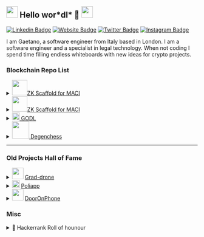 <h2> <img src="https://media.giphy.com/media/DdpmhAQpQZzwHSrQ3f/giphy.gif" width="30"> Hello wor*dl* 👋 <img src="https://media.giphy.com/media/DdpmhAQpQZzwHSrQ3f/giphy.gif" width="30"> </h2>

[![Linkedin Badge](https://img.shields.io/badge/-gaetanomondelli-blue?style=flat&logo=Linkedin&logoColor=white&link=https://www.linkedin.com/in/jlim/)](https://www.linkedin.com/in/gaetano-mondelli/)
[![Website Badge](https://img.shields.io/badge/-Portfolio-black?style=flat&logo=Google-Chrome&logoColor=white&link=https://gaetanomondelli.github.io)](https://gaetanomondelli.github.io)
[![Twitter Badge](https://img.shields.io/badge/@GaetanoMondelli-1ca0f1?style=flat&labelColor=1ca0f1&logo=twitter&logoColor=white&link=https://twitter.com/gaetano-mondelli)](https://twitter.com/gaetano-mondelli)
[![Instagram Badge](https://img.shields.io/badge/-@gaetano.mondelli-purple?style=flat&logo=instagram&logoColor=white&link=https://instagram.com/gaetano-mondelli)](https://instagram.com/gaetano-mondelli)

I am Gaetano, a software engineer from Italy based in London.
I am a software engineer and a specialist in legal technology. When not coding I spend time filling endless whiteboards with new ideas for crypto projects.
</p>
<h3>Blockchain Repo List</h3>

<details>
<summary>
<img src="https://media.giphy.com/media/v1.Y2lkPTc5MGI3NjExamFqeHl0eWw5MTY3eThtd25yZ2Jmd3ozejNvZW9odW5sNmIxank2dSZlcD12MV9pbnRlcm5hbF9naWZfYnlfaWQmY3Q9cw/wp2rA9gXbKXo0KzTjD/giphy.gif" width=40><a href="https://github.com/ksavul/zk-bootcamp-final-project">ZK Scaffold for MACI </a> 
</summary>
🥇 ENCODE ZK BOOTCAMP GRADUATION PROJECT 2024

This project involves the creation of a vulnerability checker and a security proxy contract architecture utilizing Noir. The system will analyze the bytecode of deployed contracts to determine their vulnerability status. Furthermore, it will require contracts to implement a security interface, which certifies that they have been audited. 

</h2>
</details>

<details>
<summary>
<img src="https://media.giphy.com/media/v1.Y2lkPTc5MGI3NjExN250azV4OXpsbmNuZmlyZ21mdXU0OHlwd3gzY3gzZ2J1NWZwNm82YiZlcD12MV9pbnRlcm5hbF9naWZfYnlfaWQmY3Q9cw/ftdjgXb8lyumAbxA65/giphy.gif" width=40><a href="https://ethglobal.com/showcase/skaffoldmaci-zkosios-2no6q">ZK Scaffold for MACI </a> 
</summary>
🥈 ETH LONDON {ETHEREUM FOUNDATION TRACK } BEST USE OF MACI

Implementation of a Scaffold-eth template project for getting started with [MACI](https://maci.pse.dev/) which is an architecture to make e-voting more secure
and anti-collusion using ****Zero Knowledge Proofs**. The project include the UI to handle MACI wallet that used different types of encryption and signing to 
make signatures easier to manage.
</h2>
</details>



<details>
<summary>
<img src="https://media.giphy.com/media/XfOT0Z0XnqWGI/giphy.gif" width=20><a href="https:/github.com/GaetanoMondelli/NFTfany-PolygonxEasyAHackathon"> GODL </a> 
</summary>
🥇 POLYGON HACKATHON WINNER PROJECT 2020

Ethereum isn't just currency, it's the gold in our digital age. Tokens? They're not mere assets; they transform into sparkling gems in your unique NFT ring. Forge these elements together to create a piece of digital jewelry. If it doesn't quite match your style, simply melt it down and take the precious assets back!
</h2>

</details>

<details>
<summary> 
<img src="https://media.giphy.com/media/lSn9axCWI6L9fSaezm/giphy.gif" width=45><a href="https://github.com/GaetanoMondelli/HackatonDegenChess"> Degenchess </a> 
</summary>
🥇 IMMUTABLEX HACKHATON WINNER PROJECT 2021


Chess reimagined in the crypto world. Each piece is an NFT from your Ethereum collection, battling it out on a gas-free, ImmutableX-powered board. Buy and wrap your NFTs, set a winning prize, and challenge opponents. Captured pieces change wallets in real time, and the victor claims the prize.
</h2>

</details>


---

<h3>Old Projects Hall of Fame</h3>

<details>
<summary> 
<img src="https://media.giphy.com/media/v1.Y2lkPTc5MGI3NjExdTBycDB4Nzdwcm93d3I3ZmdpemR1djV4bDFzd256bW11OXMxbWhocSZlcD12MV9pbnRlcm5hbF9naWZfYnlfaWQmY3Q9cw/SwxsfMlDUsBQJW7ipt/giphy.gif" width="30"> <a href="https://github.com/GaetanoMondelli/GradDrone">Grad-drone</a>
</summary>
  In Italy, we celebrate graduation by donning laurel hats, just like the <a href="https://www.forbes.com/sites/conormurray/2023/09/18/how-often-do-men-think-about-the-roman-empire-a-lot-according-to-new-tiktok-trend/">Ancient Romans</a>. To add a cool twist, I thought, why not mount one on a drone and have it floating above my head, following me around  Lesson learned: adding leaves to a drone changes its inertia and messes with the controller. Plus, the wind, along with the leaves can invalidate all indoor testing
</h2>

</details>

<details>
<summary> 
<img src="https://media.giphy.com/media/gjyaNwLTFVfS8/giphy.gif" width="20"> <a href="https://play.google.com/store/apps/details?id=it.polibeta.app&hl=en">Poliapp</a>
</summary>
Poliapp, born in a uni café and built over a summer, is the unofficial app for Politecnico di Torino students. It was a digital Swiss Army knife, packing everything from course materials to schedule and email, all wrapped in a user-friendly design that makes the official uni website look bad, particularly on 2015 smartphones. We even turned it into Hogwarts for April's fool day, because who doesn't want a bit of magic in their student life? 🏰
</h2>

</details>
<details>
<summary>
<img src="https://media.giphy.com/media/VHJYLjzb6JMi03uS40/giphy.gif" width="30"> <a href="https://www.dropbox.com/s/gny7m0qly2ex0bs/ambient.pdf?dl=0">DoorOnPhone</a>
</summary>
DoorOnPhone: It's like giving your old-school intercom a dose of Steve Jobs' magic. Inspired by the iPhone's wizardry, I spiced up the mundane intercom into a tech marvel with video streaming, remote control, virtual keys, and, the cherry on top, face recognition. Diving into Python (because let's face it, C and C++ are so last season), I crafted this feature and teamed up with a design guru to give it some serious style. From a 'Eureka!' moment staring at an ancient intercom to showcasing our snazzy prototype at I3P in Turin, DoorOnPhone is where design meets doorstep tech, reinventing the way we answer the door!
</h2>

</details>





<h3>Misc</h3>
<details>
<summary> 
  🥇 Hackerrank Roll of hounour
</summary>

---
[![Hackerrank](https://img.shields.io/badge/-gaetano__mondelli-2EC866?style=flat&logo=HackerRank&logoColor=white&link=https://www.hackerrank.com/profile/gaetano_mondelli)](https://www.hackerrank.com/profile/gaetano_mondelli)

*After uni, I brute-forced hackathons before switching to LeetCode and winning the interview game*

| Competition      |
| ------------- | 
| 🥈 [Worldwide CodeSprint 9](https://www.hackerrank.com/results/world-codesprint-9/gaetano_mondelli) |
| 🥈 [University CodeSprint 2](https://www.hackerrank.com/results/university-codesprint-3/gaetano_mondelli) |    
| 🥉 [University CodeSprint 3](https://www.hackerrank.com/results/university-codesprint-2/gaetano_mondelli) | 
 



</details>



<!--[![Gmail Badge](https://img.shields.io/badge/-gaetanomondelli-c14438?style=flat&logo=Gmail&logoColor=white&link=mailto:gaetano)](mailto:mondelli.gaetano@gmail.com)-->
<!--[![Medium Badge](https://img.shields.io/badge/-@gaetanomondelli-000000?style=flat&labelColor=000000&logo=Medium&link=https://medium.com/@jessicalim)](https://medium.com/@gaetano-mondelli)-->
<!--
**GaetanoMondelli/GaetanoMondelli** is a ✨ _special_ ✨ repository because its `README.md` (this file) appears on your GitHub profile.

Here are some ideas to get you started:

- 🔭 I’m currently working on ...
- 🌱 I’m currently learning ...
- 👯 I’m looking to collaborate on ...
- 🤔 I’m looking for help with ...
- 💬 Ask me about ...
- 📫 How to reach me: ...
- 😄 Pronouns: ...
- ⚡ Fun fact: ...
-->
